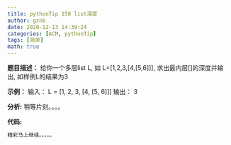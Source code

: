 ```yaml
---
title: pythonTip 150 list深度
author: gznb
date: 2020-12-13 14:39:24
categories: [ACM, pythonTip]
tags: [简单]
math: true
---
```


**题目描述：**
给你一个多层list L, 如 L=[1,2,3,[4,[5,6]]], 求出最内层[]的深度并输出,
如样例L的结果为3

**示例：**
输入：
L = [1, 2, 3, [4, [5, 6]]]
输出：
3


**分析:**
稍等片刻。。。。

**代码:**
```python
精彩马上继续。。。。。
```
